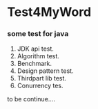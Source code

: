 # Test4MyWord

### some test for java

1. JDK api test.
2. Algorithm test.
3. Benchmark.
4. Design pattern test.
5. Thirdpart lib test.
6. Conurrency tes.

to be continue....
